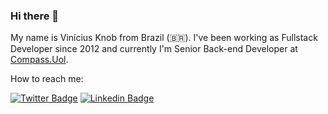 ### Hi there 👋

My name is Vinícius Knob from Brazil (🇧🇷). I've been working as Fullstack Developer since 2012 and currently I'm Senior Back-end Developer at [Compass.Uol](https://compass.uol/).

How to reach me:

[![Twitter Badge](https://img.shields.io/badge/-Twitter-1ca0f1?style=flat-square&labelColor=1ca0f1&logo=twitter&logoColor=white&link=https://twitter.com/viniciusknob)](https://twitter.com/viniciusknob)
[![Linkedin Badge](https://img.shields.io/badge/-LinkedIn-blue?style=flat-square&logo=Linkedin&logoColor=white&link=https://www.linkedin.com/in/viniciusknob)](https://www.linkedin.com/in/viniciusknob)

<!--
https://shields.io/
https://simpleicons.org/
-->
